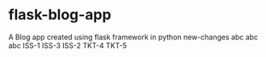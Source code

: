 # flask-blog-app
A Blog app created using flask framework in python
new-changes
abc
abc
abc
ISS-1
ISS-3
ISS-2
TKT-4
TKT-5
